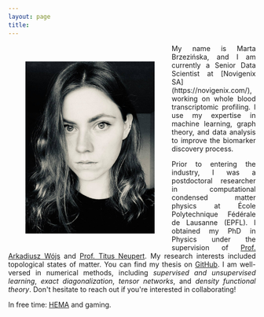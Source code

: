 ```yaml
---
layout: page
title:
---
```


<img src="profile.jpg" align="left" height="350px" style="margin:35px">
<div style="text-align: justify" markdown="1"> My name is Marta Brzezińska, and I am currently a Senior Data Scientist at [Novigenix SA](https://novigenix.com/), working on whole blood transcriptomic profiling. I use my expertise in machine learning, graph theory, and data analysis to improve the biomarker discovery process.

Prior to entering the industry, I was a postdoctoral researcher in computational condensed matter physics at École Polytechnique Fédérale de Lausanne (EPFL). I obtained my PhD in Physics under the supervision of [Prof. Arkadiusz Wójs](https://arkadiuszwojs.pwr.edu.pl/) and [Prof. Titus Neupert](https://www.physik.uzh.ch/en/groups/neupert/team/neupert.html). My research interests included topological states of matter. You can find my thesis on [GitHub](https://github.com/martabrz/PhDThesis). I am well-versed in numerical methods, including *supervised and unsupervised learning*, *exact diagonalization*, *tensor networks*, and *density functional theory*. Don't hesitate to reach out if you're interested in collaborating!


In free time: [HEMA](http://unilamhe.ch/en/) and gaming.
</div>
